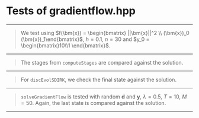 # Tests of gradientflow.hpp

***
> We test using $f(\bm{x}) = \begin{bmatrix} ||\bm{x}||^2 \\ (\bm{x})_0  (\bm{x})_1\end{bmatrix}$, $h = 0.1$, $n = 30$ and $y_0 = \begin{bmatrix}10\\1 \end{bmatrix}$.
***
> The stages from `computeStages` are compared against the solution.
***
> For `discEvolSDIRK`, we check the final state against the solution.
***
> `solveGradientFlow` is tested with random $\bm{d}$ and $\bm{y}$, $\lambda=0.5$, $T=10$, $M=50$. Again, the last state is compared against the solution.
***
